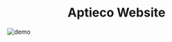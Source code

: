 <center><h1>Aptieco Website</h1></center>

![demo](https://cdn.discordapp.com/attachments/939525739995332688/943612300345110558/unknown.png)
